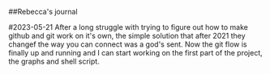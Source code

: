 ##Rebecca's journal

#2023-05-21
After a long struggle with trying to figure out how to make github and git work on it's own, the simple solution that after 2021 they changef the way you can connect was a god's sent. Now the git flow is finally up and running and I can start working on the first part of the project, the graphs and shell script.
